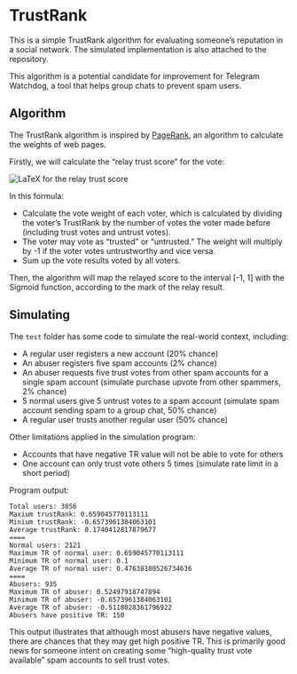 # TrustRank
This is a simple TrustRank algorithm for evaluating someone’s reputation in a social network. The simulated implementation is also attached to the repository.

This algorithm is a potential candidate for improvement for Telegram Watchdog, a tool that helps group chats to prevent spam users.

## Algorithm
The TrustRank algorithm is inspired by [PageRank](https://en.wikipedia.org/wiki/PageRank), an algorithm to calculate the weights of web pages.

Firstly, we will calculate the “relay trust score” for the vote:

![LaTeX for the relay trust score](https://latex.codecogs.com/svg.image?\text{rawTrustScore}=\sum_{i=1}^{n}\left(\frac{TR(v_i)}{V(v_i)}\right)\cdot\text{sign}(v_i))

In this formula:

- Calculate the vote weight of each voter, which is calculated by dividing the voter’s TrustRank by the number of votes the voter made before (including trust votes and untrust votes).
- The voter may vote as “trusted” or “untrusted.” The weight will multiply by -1 if the voter votes untrustworthy and vice versa.
- Sum up the vote results voted by all voters.

Then, the algorithm will map the relayed score to the interval [-1, 1] with the Sigmoid function, according to the mark of the relay result.

## Simulating
The `test` folder has some code to simulate the real-world context, including:

- A regular user registers a new account (20% chance)
- An abuser registers five spam accounts (2% chance)
- An abuser requests five trust votes from other spam accounts for a single spam account (simulate purchase upvote from other spammers, 2% chance)
- 5 normal users give 5 untrust votes to a spam account (simulate spam account sending spam to a group chat, 50% chance)
- A regular user trusts another regular user (50% chance)

Other limitations applied in the simulation program:

- Accounts that have negative TR value will not be able to vote for others
- One account can only trust vote others 5 times (simulate rate limit in a short period)

Program output:

```text
Total users: 3056
Maxium trustRank: 0.659045770113111
Minium trustRank: -0.6573961384063101
Average trustRank: 0.1740412817879677
====
Normal users: 2121
Maximum TR of normal user: 0.659045770113111
Minimum TR of normal user: 0.1
Average TR of normal user: 0.47638180526734636
====
Abusers: 935
Maximum TR of abuser: 0.52497918747894
Minimum TR of abuser: -0.6573961384063101
Average TR of abuser: -0.5118028361796922
Abusers have positive TR: 150
```

This output illustrates that although most abusers have negative values, there are chances that they may get high positive TR. This is primarily good news for someone intent on creating some “high-quality trust vote available” spam accounts to sell trust votes.